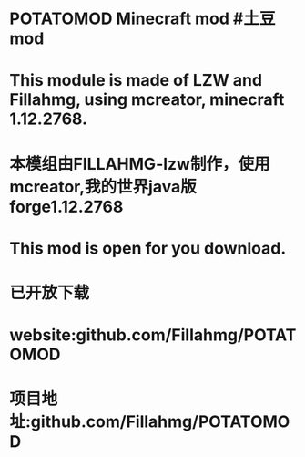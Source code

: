 # POTATOMOD Minecraft mod #土豆mod
# This module is made of LZW and Fillahmg, using mcreator, minecraft 1.12.2768.
# 本模组由FILLAHMG-lzw制作，使用mcreator,我的世界java版forge1.12.2768
# This mod is open for you download.
# 已开放下载
# website:github.com/Fillahmg/POTATOMOD
# 项目地址:github.com/Fillahmg/POTATOMOD

